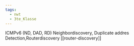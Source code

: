 ```yaml
---
tags:
  - nwt
  - 3te_Klasse
---
```

ICMPv6 (ND, DAD, RD)
Neighbordiscovery, Duplicate addres Detection,Routerdiscovery
[[router-discovery]]